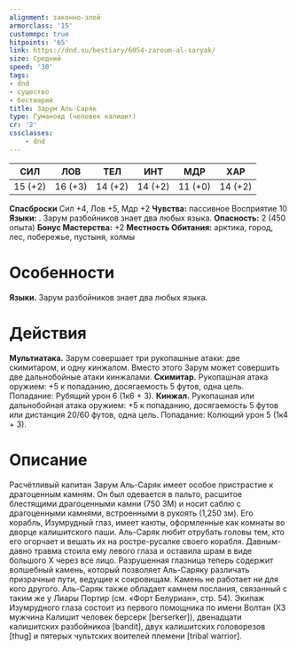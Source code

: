 ```yaml
---
alignment: законно-злой
armorclass: '15'
customnpc: true
hitpoints: '65'
link: https://dnd.su/bestiary/6054-zaroum-al-saryak/
size: Средний
speed: '30'
tags:
- dnd
- существо
- бестиарий
title: Зарум Аль-Саряк
type: Гуманоид (человек калишит)
cr: '2'
cssclasses:
    - dnd
---
```



| СИЛ | ЛОВ | ТЕЛ | ИНТ | МДР | ХАР |
|---|---|---|---|---|---|
| 15 (+2) | 16 (+3) | 14 (+2) | 14 (+2) | 11 (+0) | 14 (+2) |
**Спасброски** Сил +4, Лов +5, Мдр +2
**Чувства:** пассивное Восприятие 10
**Языки:** . Зарум разбойников знает два любых языка.
**Опасность:** 2 (450 опыта)
**Бонус Мастерства:** +2
**Местность Обитания:** арктика, город, лес, побережье, пустыня, холмы


# Особенности
**Языки.** Зарум разбойников знает два любых языка.


# Действия
**Мультиатака.** Зарум совершает три рукопашные атаки: две скимитаром, и одну кинжалом. Вместо этого Зарум может совершить две дальнобойные атаки кинжалами.
**Скимитар.** Рукопашная атака оружием: +5 к попаданию, досягаемость 5 футов, одна цель. Попадание: Рубящий урон 6 (1к6 + 3).
**Кинжал.** Рукопашная или дальнобойная атака оружием: +5 к попаданию, досягаемость 5 футов или дистанция 20/60 футов, одна цель. Попадание: Колющий урон 5 (1к4 + 3).


# Описание
Расчётливый капитан Зарум Аль-Саряк имеет особое пристрастие к драгоценным камням. Он был одевается в пальто, расшитое блестящими драгоценными камни (750 ЗМ) и носит саблю с драгоценными камнями, встроенными в рукоять (1,250 зм). Его корабль, Изумрудный глаз, имеет каюты, оформленные как комнаты во дворце калишитского паши. Аль-Саряк любит отрубать головы тем, кто его огорчает и вешать их на ростре-русалке своего корабля. Давным-давно травма стоила ему левого глаза и оставила шрам в виде большого X через все лицо. Разрушенная глазница теперь содержит волшебный камень, который позволяет Аль-Саряку различать призрачные пути, ведущие к сокровищам. Камень не работает ни для кого другого. Аль-Саряк также обладает камнем послания, связанный с таким же у Лиары Портир (см. «Форт Белуриан», стр. 54). Экипаж Изумрудного глаза состоит из первого помощника по имени Волтан (ХЗ мужчина Калишит человек берсерк [berserker]), двенадцати калишитских разбойникоа [bandit], двух калишитских головорезов [thug] и пятерых чультских воителей племени [tribal warrior].